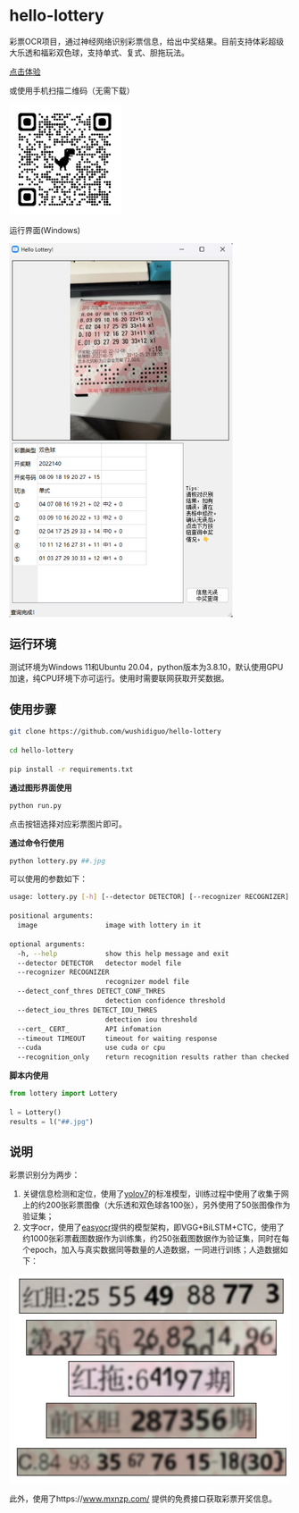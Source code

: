 # hello-lottery
彩票OCR项目，通过神经网络识别彩票信息，给出中奖结果。目前支持体彩超级大乐透和福彩双色球，支持单式、复式、胆拖玩法。

[点击体验](https://huggingface.co/spaces/wushidiguo2/HelloLottery)

或使用手机扫描二维码（无需下载）

<img src="assets/qrcode.png" alt="qrcode.png" width="200"/>

运行界面(Windows)

<img src="assets/sample.png" alt="sample.png" width="400"/>

## 运行环境
测试环境为Windows 11和Ubuntu 20.04，python版本为3.8.10，默认使用GPU加速，纯CPU环境下亦可运行。使用时需要联网获取开奖数据。

## 使用步骤
```bash
git clone https://github.com/wushidiguo/hello-lottery

cd hello-lottery

pip install -r requirements.txt
```
**通过图形界面使用**
```bash
python run.py
```
点击按钮选择对应彩票图片即可。

**通过命令行使用**
```bash
python lottery.py ##.jpg
```
可以使用的参数如下：
```bash
usage: lottery.py [-h] [--detector DETECTOR] [--recognizer RECOGNIZER] [--detect_conf_thres DETECT_CONF_THRES] [--detect_iou_thres DETECT_IOU_THRES] [--cert_ CERT_] [--timeout TIMEOUT] [--cuda] [--recognition_only] image

positional arguments:
  image                 image with lottery in it

optional arguments:
  -h, --help            show this help message and exit
  --detector DETECTOR   detector model file
  --recognizer RECOGNIZER
                        recognizer model file
  --detect_conf_thres DETECT_CONF_THRES
                        detection confidence threshold
  --detect_iou_thres DETECT_IOU_THRES
                        detection iou threshold
  --cert_ CERT_         API infomation
  --timeout TIMEOUT     timeout for waiting response
  --cuda                use cuda or cpu
  --recognition_only    return recognition results rather than checked results
```

**脚本内使用**
```python
from lottery import Lottery

l = Lottery()
results = l("##.jpg")
```

## 说明
彩票识别分为两步：
1. 关键信息检测和定位，使用了[yolov7](https://github.com/WongKinYiu/yolov7)的标准模型，训练过程中使用了收集于网上的约200张彩票图像（大乐透和双色球各100张），另外使用了50张图像作为验证集；
2. 文字ocr，使用了[easyocr](https://github.com/JaidedAI/EasyOCR)提供的模型架构，即VGG+BiLSTM+CTC，使用了约1000张彩票截图数据作为训练集，约250张截图数据作为验证集，同时在每个epoch，加入与真实数据同等数量的人造数据，一同进行训练；人造数据如下：

![training_data.png](assets/training_data.png)

此外，使用了https://www.mxnzp.com/ 提供的免费接口获取彩票开奖信息。




